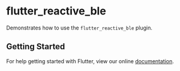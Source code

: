 # flutter_reactive_ble

Demonstrates how to use the `flutter_reactive_ble` plugin.

## Getting Started

For help getting started with Flutter, view our online
[documentation](http://flutter.dev/).